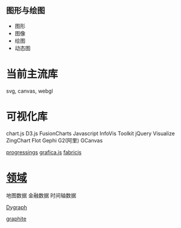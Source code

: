图形与绘图
---


- 图形
- 图像
- 绘图
- 动态图


当前主流库
===
svg, canvas, webgl

可视化库
===
chart.js
D3.js
FusionCharts
Javascript InfoVis Toolkit
jQuery Visualize
ZingChart
Flot
Gephi
G2(阿里)
GCanvas



[progressings](https://p5js.org/libraries/)
[grafica.js](https://github.com/jagracar/grafica.js)
[fabricjs](http://fabricjs.com/docs/)

[领域](https://www.zhihu.com/question/19929609)
===
地图数据
金融数据
时间轴数据



[Dygraph](http://dygraphs.com/jsdoc/symbols/Dygraph.html)

[graphite](http://graphite.readthedocs.org/en/latest/)


